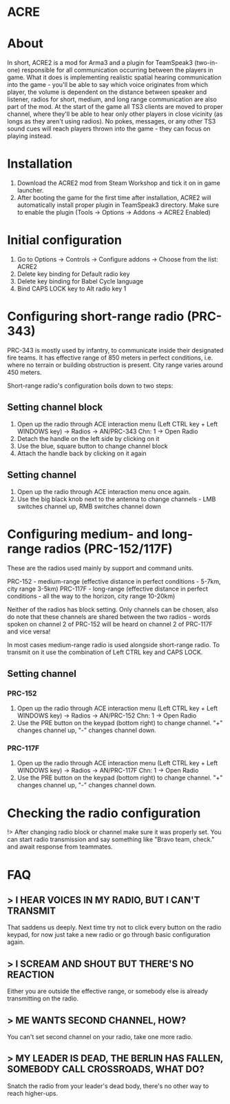 ﻿# ACRE

# About
In short, ACRE2 is a mod for Arma3 and a plugin for TeamSpeak3 (two-in-one) responsible for all communication occurring between the players in game. What it does is implementing realistic spatial hearing communication into the game - you'll be able to say which voice originates from which player, the volume is dependent on the distance between speaker and listener, radios for short, medium, and long range communication are also part of the mod. At the start of the game all TS3 clients are moved to proper channel, where they'll be able to hear only other players in close vicinity (as longs as they aren't using radios). No pokes, messages, or any other TS3 sound cues will reach players thrown into the game - they can focus on playing instead.

# Installation

1. Download the ACRE2 mod from Steam Workshop and tick it on in game launcher.
2. After booting the game for the first time after installation, ACRE2 will automatically install proper plugin in TeamSpeak3 directory. Make sure to enable the plugin (Tools -> Options -> Addons -> ACRE2 Enabled)

# Initial configuration

1. Go to Options -> Controls -> Configure addons -> Choose from the list: ACRE2
2. Delete key binding for Default radio key
3. Delete key binding for Babel Cycle language
4. Bind CAPS LOCK key to Alt radio key 1

# Configuring short-range radio (PRC-343)

PRC-343 is mostly used by infantry, to communicate inside their designated fire teams. It has effective range of 850 meters in perfect conditions, i.e. where no terrain or building obstruction is present. City range varies around 450 meters.

Short-range radio's configuration boils down to two steps:

## Setting channel block

1. Open up the radio through ACE interaction menu (Left CTRL key + Left WINDOWS key) -> Radios -> AN/PRC-343 Chn: 1 -> Open Radio
2. Detach the handle on the left side by clicking on it
3. Use the blue, square button to change channel block
4. Attach the handle back by clicking on it again

## Setting channel

1. Open up the radio through ACE interaction menu once again.
2. Use the big black knob next to the antenna to change channels - LMB switches channel up, RMB switches channel down

# Configuring medium- and long-range radios (PRC-152/117F)

These are the radios used mainly by support and command units.

PRC-152 - medium-range (effective distance in perfect conditions - 5-7km, city range 3-5km)
PRC-117F - long-range (effective distance in perfect conditions - all the way to the horizon, city range 10-20km)

Neither of the radios has block setting. Only channels can be chosen, also do note that these channels are shared between the two radios - words spoken on channel 2 of PRC-152 will be heard on channel 2 of PRC-117F and vice versa!

In most cases medium-range radio is used alongside short-range radio. To transmit on it use the combination of Left CTRL key and CAPS LOCK.

## Setting channel

### PRC-152

1. Open up the radio through ACE interaction menu (Left CTRL key + Left WINDOWS key) -> Radios -> AN/PRC-152 Chn: 1 -> Open Radio
2. Use the PRE button on the keypad (bottom right) to change channel. "+" changes channel up, "-" changes channel down. 

### PRC-117F

1. Open up the radio through ACE interaction menu (Left CTRL key + Left WINDOWS key) -> Radios -> AN/PRC-117F Chn: 1 -> Open Radio
2. Use the PRE button on the keypad (bottom right) to change channel. "+" changes channel up, "-" changes channel down. 

# Checking the radio configuration

!> After changing radio block or channel make sure it was properly set. You can start radio transmission and say something like "Bravo team, check." and await response from teammates.

# FAQ

## > I HEAR VOICES IN MY RADIO, BUT I CAN'T TRANSMIT

That saddens us deeply. Next time try not to click every button on the radio keypad, for now just take a new radio or go through basic configuration again.

## > I SCREAM AND SHOUT BUT THERE'S NO REACTION

Either you are outside the effective range, or somebody else is already transmitting on the radio.

## > ME WANTS SECOND CHANNEL, HOW?

You can't set second channel on your radio, take one more radio.

## > MY LEADER IS DEAD, THE BERLIN HAS FALLEN, SOMEBODY CALL CROSSROADS, WHAT DO?

Snatch the radio from your leader's dead body, there's no other way to reach higher-ups.
